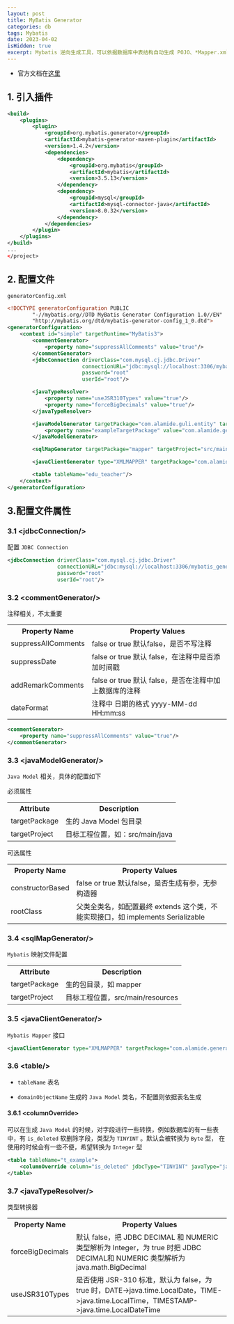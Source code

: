 ```yaml
---
layout: post
title: MyBatis Generator
categories: db
tags: Mybatis
date: 2023-04-02
isHidden: true
excerpt: Mybatis 逆向生成工具，可以依据数据库中表结构自动生成 POJO、*Mapper.xml、*Mapper.java
---
```


* 官方文档在[这里](http://mybatis.org/generator/quickstart.html)

## 1. 引入插件
```xml
<build>
    <plugins>
        <plugin>
            <groupId>org.mybatis.generator</groupId>
            <artifactId>mybatis-generator-maven-plugin</artifactId>
            <version>1.4.2</version>
            <dependencies>
                <dependency>
                    <groupId>org.mybatis</groupId>
                    <artifactId>mybatis</artifactId>
                    <version>3.5.13</version>
                </dependency>
                <dependency>
                    <groupId>mysql</groupId>
                    <artifactId>mysql-connector-java</artifactId>
                    <version>8.0.32</version>
                </dependency>
            </dependencies>
        </plugin>
    </plugins>
</build>
...
</project>
```
## 2. 配置文件
`generatorConfig.xml`
```xml
<!DOCTYPE generatorConfiguration PUBLIC
        "-//mybatis.org//DTD MyBatis Generator Configuration 1.0//EN"
        "http://mybatis.org/dtd/mybatis-generator-config_1_0.dtd">
<generatorConfiguration>
    <context id="simple" targetRuntime="MyBatis3">
        <commentGenerator>
            <property name="suppressAllComments" value="true"/>
        </commentGenerator>
        <jdbcConnection driverClass="com.mysql.cj.jdbc.Driver"
                        connectionURL="jdbc:mysql://localhost:3306/mybatis_generator"
                        password="root"
                        userId="root"/>

        <javaTypeResolver>
            <property name="useJSR310Types" value="true"/>
            <property name="forceBigDecimals" value="true"/>
        </javaTypeResolver>

        <javaModelGenerator targetPackage="com.alamide.guli.entity" targetProject="src/main/java">
            <property name="exampleTargetPackage" value="com.alamide.generator.entity.example"/>
        </javaModelGenerator>

        <sqlMapGenerator targetPackage="mapper" targetProject="src/main/resources"/>

        <javaClientGenerator type="XMLMAPPER" targetPackage="com.alamide.generator.mapper" targetProject="src/main/java"/>

        <table tableName="edu_teacher"/>
    </context>
</generatorConfiguration>
```
## 3.配置文件属性
### 3.1 &lt;jdbcConnection/&gt;
配置 `JDBC Connection`
```xml
<jdbcConnection driverClass="com.mysql.cj.jdbc.Driver"
                connectionURL="jdbc:mysql://localhost:3306/mybatis_generator"
                password="root"
                userId="root"/>
``` 
### 3.2 &lt;commentGenerator/&gt;
注释相关，不太重要
<table>
  <tr>
    <th>Property Name</th>
    <th>Property Values</th>
  </tr>
  <tr>
    <td>suppressAllComments</td>
    <td>false or true 默认false，是否不写注释</td>
  </tr>
  <tr>
    <td>suppressDate</td>
    <td>false or true 默认 false，在注释中是否添加时间戳</td>
  </tr>
  <tr>
    <td>addRemarkComments</td>
    <td>false or true 默认 false，是否在注释中加上数据库的注释</td>
  </tr>
  <tr>
    <td>dateFormat</td>
    <td>注释中 日期的格式 yyyy-MM-dd HH:mm:ss</td>
  </tr>
</table>

```xml
<commentGenerator>
    <property name="suppressAllComments" value="true"/>
</commentGenerator>
```

### 3.3 &lt;javaModelGenerator/&gt;
`Java Model` 相关，具体的配置如下

必须属性
<table>
  <tr>
    <th>Attribute</th>
    <th>Description</th>
  </tr>
  <tr>
    <td>targetPackage</td>
    <td>生的 Java Model 包目录</td>
  </tr>
  <tr>
    <td>targetProject</td>
    <td>目标工程位置，如：src/main/java</td>
  </tr>
</table>

可选属性
<table>
  <tr>
    <th>Property Name</th>
    <th>Property Values</th>
  </tr>
  <tr>
    <td>constructorBased</td>
    <td>false or true 默认false，是否生成有参，无参构造器</td>
  </tr>
  <tr>
    <td>rootClass</td>
    <td>父类全类名，如配置最终 extends 这个类，不能实现接口，如 implements Serializable</td>
  </tr>
</table>

### 3.4 &lt;sqlMapGenerator/&gt;
`Mybatis` 映射文件配置
<table>
  <tr>
    <th>Attribute</th>
    <th>Description</th>
  </tr>
  <tr>
    <td>targetPackage</td>
    <td>生的包目录，如 mapper</td>
  </tr>
  <tr>
    <td>targetProject</td>
    <td>目标工程位置，src/main/resources</td>
  </tr>
</table>

### 3.5 &lt;javaClientGenerator/&gt;
`Mybatis Mapper` 接口
```xml
<javaClientGenerator type="XMLMAPPER" targetPackage="com.alamide.generator.mapper" targetProject="src/main/java"/>
``` 

### 3.6 &lt;table/&gt;
* `tableName` 表名

* `domainObjectName` 生成的 `Java Model` 类名，不配置则依据表名生成

#### 3.6.1 &lt;columnOverride&gt; 
可以在生成 `Java Model` 的时候，对字段进行一些转换，例如数据库的有一些表中，有 `is_deleted` 软删除字段，类型为 `TINYINT` 。默认会被转换为 `Byte` 型，
在使用的时候会有一些不便，希望转换为 `Integer` 型
```xml
<table tableName="t_example">
    <columnOverride column="is_deleted" jdbcType="TINYINT" javaType="java.lang.Integer"/>
</table>
```

### 3.7 &lt;javaTypeResolver/&gt;
类型转换器

<table>
  <tr>
    <th>Property Name</th>
    <th>Property Values</th>
  </tr>
  <tr>
    <td>forceBigDecimals</td>
    <td>默认 false，把 JDBC DECIMAL 和 NUMERIC 类型解析为 Integer，为 true 时把 JDBC DECIMAL和 NUMERIC 类型解析为 java.math.BigDecimal</td>
  </tr>
  <tr>
    <td>useJSR310Types</td>
    <td>是否使用 JSR-310 标准，默认为 false，为 true 时，DATE->java.time.LocalDate，TIME->java.time.LocalTime，TIMESTAMP->java.time.LocalDateTime</td>
  </tr>
</table>


